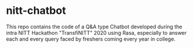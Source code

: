 # nitt-chatbot

This repo contains the code of a Q&A type Chatbot developed during the intra NITT Hackathon "TransfiNITT" 2020 using Rasa, especially to answer each and every query faced by freshers coming every year in college.
